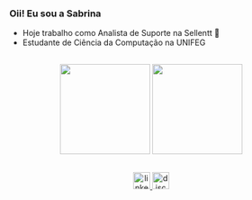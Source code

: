 ### Oii! Eu sou a Sabrina

- Hoje trabalho como Analista de Suporte na Sellentt 🍊
- Estudante de Ciência da Computação na UNIFEG

##

<div align="center">
  <img src="https://github-readme-stats.vercel.app/api?username=SabrinaMeloBorges&show_icons=true&theme=dracula&hide_border=true" height="160"/>
  <img src="https://github-readme-stats.vercel.app/api/top-langs/?username=SabrinaMeloBorges&layout=compact&theme=dracula&hide_border=true" height="160"/>
</div>

##

<!-- <p align="center">
  <img src="https://cdn.jsdelivr.net/gh/devicons/devicon@latest/icons/angular/angular-original.svg" alt="Angular" width="50" height="50" />
  <img src="https://cdn.jsdelivr.net/gh/devicons/devicon@latest/icons/typescript/typescript-original.svg" alt="TypeScript" width="50" height="50" />
  <img src="https://cdn.jsdelivr.net/gh/devicons/devicon@latest/icons/cplusplus/cplusplus-original.svg" alt="cplusplus" width="50" height="50"/>
          
</p> -->

<div align="center">
  <a href="https://www.linkedin.com/in/sabrinademeloborges" target="_blank">
    <img src="https://img.shields.io/static/v1?message=LinkedIn&logo=linkedin&label=&color=0077B5&logoColor=white&labelColor=&style=for-the-badge" height="30" alt="linkedin logo" />
  </a>
  <a href="https://discordapp.com/users/zeyninb" target="_blank">
    <img src="https://img.shields.io/static/v1?message=Discord&logo=discord&label=&color=7289DA&logoColor=white&labelColor=&style=for-the-badge" height="30" alt="discord logo" />
  </a>
</div>


          
          

